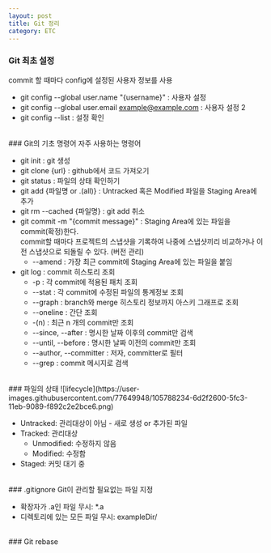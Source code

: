 ```yaml
---
layout: post
title: Git 정리
category: ETC
---
```



### Git 최초 설정
commit 할 때마다 config에 설정된 사용자 정보를 사용

- git config --global user.name "{username}" : 사용자 설정
- git config --global user.email example@example.com : 사용자 설정 2
- git config --list : 설정 확인

<br>
### Git의 기초 명령어
자주 사용하는 명령어

- git init : git 생성
- git clone {url} : github에서 코드 가져오기
- git status : 파일의 상태 확인하기
-  git add {파일명 or .(all)} : Untracked 혹은 Modified 파일을 Staging Area에 추가
-  git rm --cached {파일명} : git add 취소 	
- git commit -m "{commit message}" : Staging Area에 있는 파일을 commit(확정)한다. <br>commit할 때마다 프로젝트의 스냅샷을 기록하여 나중에 스냅샷끼리 비교하거나 이전 스냅샷으로 되돌릴 수 있다. (버전 관리)
	- --amend : 가장 최근 commit에 Staging Area에 있는 파일을 붙임
- git log : commit 히스토리 조회
	- -p : 각 commit에 적용된 패치 조회
	-  --stat : 각 commit에 수정된 파일의 통계정보 조회
	-  --graph : branch와 merge 히스토리 정보까지 아스키 그래프로 조회
	-  --oneline : 간단 조회
	-  -(n) : 최근 n 개의 commit만 조회
	-  --since, --after : 명시한 날짜 이후의 commit만 검색
	-  --until, --before : 명시한 날짜 이전의 commit만 조회
	-  --author, --committer : 저자, committer로 필터
	-  --grep : commit 메시지로 검색

<br>
### 파일의 상태
![lifecycle](https://user-images.githubusercontent.com/77649948/105788234-6d2f2600-5fc3-11eb-9089-f892c2e2bce6.png)

- Untracked: 관리대상이 아님 - 새로 생성 or 추가된 파일
- Tracked: 관리대상
	- Unmodified: 수정하지 않음
	- Modified: 수정함
- Staged: 커밋 대기 중

<br>
### .gitignore
Git이 관리할 필요없는 파일 지정

- 확장자가 .a인 파일 무시: *.a
- 디렉토리에 있는 모든 파일 무시: exampleDir/

<br>
### Git rebase

